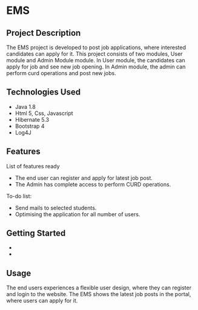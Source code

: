 # EMS

## Project Description

The EMS project is developed to post job applications, where interested candidates can apply for it. This project consists of two modules, User module and Admin Module
module. In User module, the candidates can apply for job and see new job opening. In Admin module, the admin can perform curd operations and post new jobs.

## Technologies Used

-  Java 1.8
-  Html 5, Css, Javascript
-  Hibernate 5.3
-  Bootstrap 4
-  Log4J

## Features

List of features ready
- The end user can register and apply for latest job post.
- The Admin has complete access to perform CURD operations.

To-do list:
-  Send mails to selected students.
-  Optimising the application for all number of users.

## Getting Started

-
-

## Usage
The end users experiences a flexible user design, where they can register and login to the website. The EMS shows the latest job posts in the portal, where users can apply for it.



